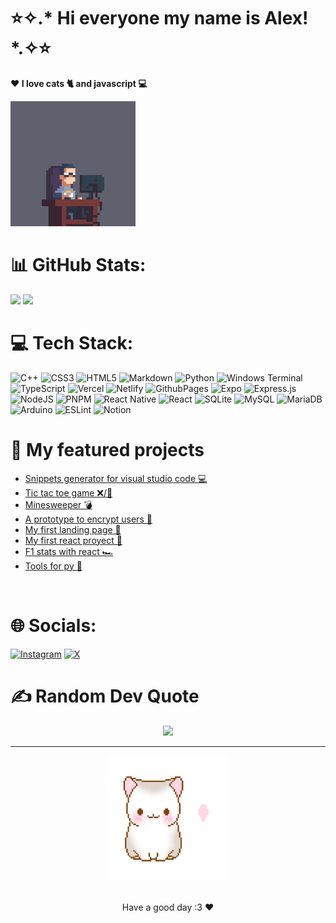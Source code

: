 # ⭐✧.* Hi everyone my name is Alex! *.✧⭐

  **❤️ I love cats 🐈 and javascript 💻**
  
  <img src="assets/images/coding.gif" alt="se calló :(" height="200px">
  
<!--   <img src="assets/images/star-logo-rounded.png" alt="se calló :(" height="200px"> -->
<!---
alexwithstars/alexwithstars is a ✨ special ✨ repository because its `README.md` (this file) appears on your GitHub profile.
You can click the Preview link to take a look at your changes.
--->

# 📊 GitHub Stats:
![](https://github-readme-stats.vercel.app/api?username=alexwithstars&theme=react&hide_border=true&include_all_commits=false&count_private=false)
![](https://github-readme-stats.vercel.app/api/top-langs/?username=alexwithstars&theme=react&hide_border=true&include_all_commits=false&count_private=false&layout=compact)
<br>

# 💻 Tech Stack:
![C++](https://img.shields.io/badge/c++-%2300599C.svg?style=for-the-badge&logo=c%2B%2B&logoColor=white) ![CSS3](https://img.shields.io/badge/css3-%231572B6.svg?style=for-the-badge&logo=css3&logoColor=white) ![HTML5](https://img.shields.io/badge/html5-%23E34F26.svg?style=for-the-badge&logo=html5&logoColor=white) ![Markdown](https://img.shields.io/badge/markdown-%23000000.svg?style=for-the-badge&logo=markdown&logoColor=white) ![Python](https://img.shields.io/badge/python-3670A0?style=for-the-badge&logo=python&logoColor=ffdd54) ![Windows Terminal](https://img.shields.io/badge/Windows%20Terminal-%234D4D4D.svg?style=for-the-badge&logo=windows-terminal&logoColor=white) ![TypeScript](https://img.shields.io/badge/typescript-%23007ACC.svg?style=for-the-badge&logo=typescript&logoColor=white) ![Vercel](https://img.shields.io/badge/vercel-%23000000.svg?style=for-the-badge&logo=vercel&logoColor=white) ![Netlify](https://img.shields.io/badge/netlify-%23000000.svg?style=for-the-badge&logo=netlify&logoColor=#00C7B7) ![GithubPages](https://img.shields.io/badge/github%20pages-121013?style=for-the-badge&logo=github&logoColor=white) ![Expo](https://img.shields.io/badge/expo-1C1E24?style=for-the-badge&logo=expo&logoColor=#D04A37) ![Express.js](https://img.shields.io/badge/express.js-%23404d59.svg?style=for-the-badge&logo=express&logoColor=%2361DAFB) ![NodeJS](https://img.shields.io/badge/node.js-6DA55F?style=for-the-badge&logo=node.js&logoColor=white) ![PNPM](https://img.shields.io/badge/pnpm-%234a4a4a.svg?style=for-the-badge&logo=pnpm&logoColor=f69220) ![React Native](https://img.shields.io/badge/react_native-%2320232a.svg?style=for-the-badge&logo=react&logoColor=%2361DAFB) ![React](https://img.shields.io/badge/react-%2320232a.svg?style=for-the-badge&logo=react&logoColor=%2361DAFB) ![SQLite](https://img.shields.io/badge/sqlite-%2307405e.svg?style=for-the-badge&logo=sqlite&logoColor=white) ![MySQL](https://img.shields.io/badge/mysql-%2300000f.svg?style=for-the-badge&logo=mysql&logoColor=white) ![MariaDB](https://img.shields.io/badge/MariaDB-003545?style=for-the-badge&logo=mariadb&logoColor=white) ![Arduino](https://img.shields.io/badge/-Arduino-00979D?style=for-the-badge&logo=Arduino&logoColor=white) ![ESLint](https://img.shields.io/badge/ESLint-4B3263?style=for-the-badge&logo=eslint&logoColor=white) ![Notion](https://img.shields.io/badge/Notion-%23000000.svg?style=for-the-badge&logo=notion&logoColor=white)
<br>

# 📂 My featured projects
- <a href="https://alexwithstars.github.io/pages/snipps/">Snippets generator for visual studio code 💻 </a>
- <a href="https://alexwithstars.github.io/pages/ter/">Tic tac toe game ❌/🔵 </a>
- <a href="https://alexwithstars.github.io/minesweeper/">Minesweeper 💣 </a>
- <a href="https://alexwithstars.github.io/pages/protocrypt/">A prototype to encrypt users 🔑 </a>
- <a href="https://alexwithstars.github.io/pages/audi/">My first landing page 🚗 </a>
- <a href="https://alexwithstars.github.io/TokioApp/">My first react proyect 🏯 </a>
- <a href="https://alexwithstars.github.io/f1stats/">F1 stats with react 🏎️</a>
- <a href="https://github.com/alexwithstars/Unique-Tools">Tools for py 🧰 </a>
<!-- - <a href="https://nodemovies-dev-xzxj.2.us-1.fl0.io/view/home">A movie app inspired by @[midudev](https://github.com/midudev)</a> -->
<br>

# 🌐 Socials:
[![Instagram](https://img.shields.io/badge/Instagram-%23E4405F.svg?logo=Instagram&logoColor=white)](https://instagram.com/alex_with_stars) [![X](https://img.shields.io/badge/X-black.svg?logo=X&logoColor=white)](https://x.com/alex_with_stars) 
<br>

# ✍️ Random Dev Quote
<div align='center'>
  <img src='https://quotes-github-readme.vercel.app/api?type=horizontal&theme=dark'>
</div>

---

<div align="center">
  <img src="assets/images/LoveCat.gif" alt="se calló :(" height="200px">
  <br><br>
  <p>Have a good day :3 ❤️</p>
</div>
<!-- <img src="assets/images/bongo.gif" alt="se calló :(" height="200px"> -->
